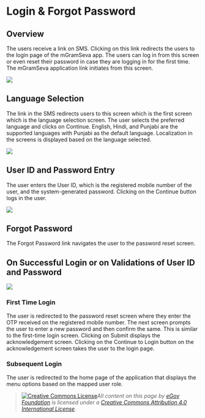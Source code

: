 # Login & Forgot Password

## Overview

The users receive a link on SMS. Clicking on this link redirects the users to the login page of the mGramSeva app. The users can log in from this screen or even reset their password in case they are logging in for the first time. The mGramSeva application link initiates from this screen.

![](<../../../.gitbook/assets/image (42).png>)

## **Language Selection**

The link in the SMS redirects users to this screen which is the first screen which is the language selection screen. The user selects the preferred language and clicks on Continue. English, Hindi, and Punjabi are the supported languages with Punjabi as the default language. Localization in the screens is displayed based on the language selected.

![](<../../../.gitbook/assets/image (85).png>)

## **User ID and Password Entry**&#x20;

The user enters the User ID, which is the registered mobile number of the user, and the system-generated password. Clicking on the Continue button logs in the user.

![](<../../../.gitbook/assets/image (53).png>)

## **Forgot Password**

The Forgot Password link navigates the user to the password reset screen.

## **On Successful Login or on Validations of User ID and Password**

****![](<../../../.gitbook/assets/image (18).png>)****

### **First Time Login**

The user is redirected to the password reset screen where they enter the OTP received on the registered mobile number. The next screen prompts the user to enter a new password and then confirm the same. This is similar to the first-time login screen. Clicking on Submit displays the acknowledgement screen. Clicking on the Continue to Login button on the acknowledgement screen takes the user to the login page.

### **Subsequent Login**&#x20;

The user is redirected to the home page of the application that displays the menu options based on the mapped user role.



> [![Creative Commons License](https://i.creativecommons.org/l/by/4.0/80x15.png)_​_](http://creativecommons.org/licenses/by/4.0/)_All content on this page by_ [_eGov Foundation_](https://egov.org.in/) _is licensed under a_ [_Creative Commons Attribution 4.0 International License_](http://creativecommons.org/licenses/by/4.0/)_._
